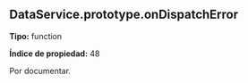 ## DataService.prototype.onDispatchError

**Tipo:** function

**Índice de propiedad:** 48

Por documentar.



